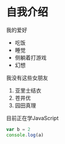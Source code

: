 # 自我介绍

我的爱好
* 吃饭
* 睡觉
* 侧躺着打游戏
* 幻想

我没有这些女朋友
1. 亚里士结衣
2. 苍井优
3. 园田真理

目前正在学JavaScript

```javascript
var b = 2
console.log(a)
```
